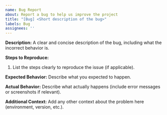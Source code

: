 ```yaml
---
name: Bug Report
about: Report a bug to help us improve the project
title: "[Bug] <Short description of the bug>"
labels: Bug
assignees: ''
---
```


**Description:**
A clear and concise description of the bug, including what the incorrect behavior is.

**Steps to Reproduce:**
1. List the steps clearly to reproduce the issue (if applicable).

**Expected Behavior:**
Describe what you expected to happen.

**Actual Behavior:**
Describe what actually happens (include error messages or screenshots if relevant).

**Additional Context:**
Add any other context about the problem here (environment, version, etc.).